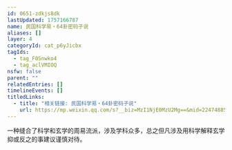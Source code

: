 ```yaml
---
id: 0651-zdkjs8dk
lastUpdated: 1757166787
name: 民国科学易・64卦密码子说
aliases: []
layer: 4
categoryId: cat_p6yJicbx
tagIds:
  - tag_F0Snwko4
  - tag_aclVMIOQ
nsfw: false
parent: ""
relatedEntries: []
timelineEvents: []
titledLinks:
  - title: "相关链接: 民国科学易・64卦密码子说"
    url: https://mp.weixin.qq.com/s?__biz=MzI1NjE0MzU2Mg==&mid=2247488530&idx=1&sn=8879f660eb561d0f731ff6219da17059&chksm=eb286712de3099aa72475cf42fdeb4b9b4698d79acef67b706a74592919ea497b5b7b4f677e4
---
```


一种缝合了科学和玄学的周易流派，涉及学科众多，总之但凡涉及用科学解释玄学抑或反之的事建议谨慎对待。